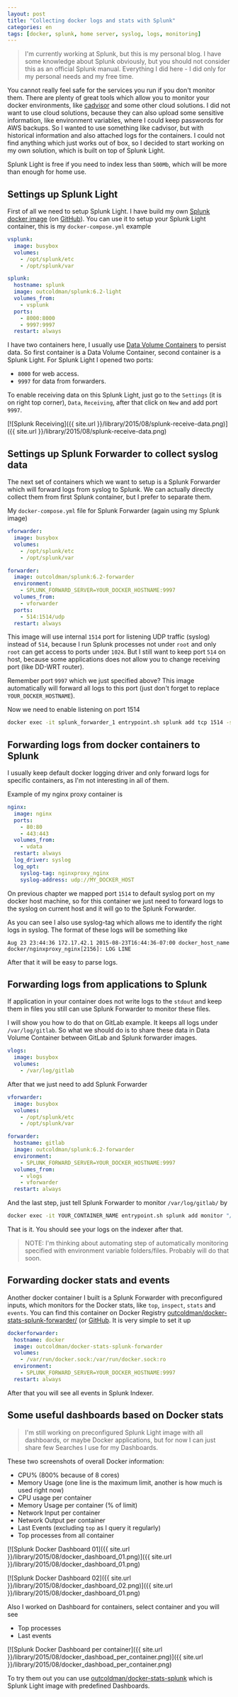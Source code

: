 ```yaml
---
layout: post
title: "Collecting docker logs and stats with Splunk"
categories: en
tags: [docker, splunk, home server, syslog, logs, monitoring]
---
```


> I'm currently working at Splunk, but this is my personal blog. I have some
> knowledge about Splunk obviously, but you should not consider this as an
> official Splunk manual. Everything I did here - I did only for my personal
> needs and my free time.

You cannot really feel safe for the services you run if you don't monitor them.
There are plenty of great tools which allow you to monitor your
docker environments, like [cadvisor](https://github.com/google/cadvisor) and
some other cloud solutions. I did not want to use cloud solutions, because
they can also upload some sensitive information, like environment variables,
where I could keep passwords for AWS backups. So I wanted to use something like
cadvisor, but with historical information and also attached logs for the containers.
I could not find anything which just works out of box, so I decided to start
working on my own solution, which is built on top of Splunk Light.

Splunk Light is free if you need to index less than `500Mb`, which will be more
than enough for home use.

## Settings up Splunk Light

First of all we need to setup Splunk Light. I have build my own [Splunk docker
image](https://hub.docker.com/r/outcoldman/splunk/) (on [GitHub](https://github.com/outcoldman/docker-splunk)).
You can use it to setup your Splunk Light container, this is my
`docker-compose.yml` example

```yaml
vsplunk:
  image: busybox
  volumes:
    - /opt/splunk/etc
    - /opt/splunk/var

splunk:
  hostname: splunk
  image: outcoldman/splunk:6.2-light
  volumes_from:
    - vsplunk
  ports:
    - 8000:8000
    - 9997:9997
  restart: always
```

I have two containers here, I usually use [Data Volume Containers](https://docs.docker.com/userguide/dockervolumes/)
to persist data. So first container is a Data Volume Container, second container
is a Splunk Light. For Splunk Light I opened two ports:

- `8000` for web access.
- `9997` for data from forwarders.

To enable receiving data on this Splunk Light, just go to the `Settings` (it is
on right top corner), `Data`, `Receiving`, after that click on `New` and
add port `9997`.

[![Splunk Receiving]({{ site.url }}/library/2015/08/splunk-receive-data.png)]({{ site.url }}/library/2015/08/splunk-receive-data.png)

## Settings up Splunk Forwarder to collect syslog data

The next set of containers which we want to setup is a Splunk Forwarder which
will forward logs from syslog to Splunk. We can actually directly collect
them from first Splunk container, but I prefer to separate them.

My `docker-compose.yml` file for Splunk Forwarder (again using my Splunk image)

```yaml
vforwarder:
  image: busybox
  volumes:
    - /opt/splunk/etc
    - /opt/splunk/var

forwarder:
  image: outcoldman/splunk:6.2-forwarder
  environment:
    - SPLUNK_FORWARD_SERVER=YOUR_DOCKER_HOSTNAME:9997
  volumes_from:
    - vforwarder
  ports:
    - 514:1514/udp
  restart: always
```

This image will use internal `1514` port for listening UDP traffic (syslog) instead
of `514`, because I run Splunk processes not under `root` and only `root` can get
access to ports under `1024`. But I still want to keep port `514` on host, because
some applications does not allow you to change receiving port (like DD-WRT router).

Remember port `9997` which we just specified above? This image automatically will
forward all logs to this port (just don't forget to replace `YOUR_DOCKER_HOSTNAME`).

Now we need to enable listening on port 1514

```bash
docker exec -it splunk_forwarder_1 entrypoint.sh splunk add tcp 1514 -sourcetype syslog
```

## Forwarding logs from docker containers to Splunk

I usually keep default docker logging driver and only forward logs for
specific containers, as I'm not interesting in all of them.

Example of my nginx proxy container is

```yaml
nginx:
  image: nginx
  ports:
    - 80:80
    - 443:443
  volumes_from:
    - vdata
  restart: always
  log_driver: syslog
  log_opt:
    syslog-tag: nginxproxy_nginx
    syslog-address: udp://MY_DOCKER_HOST
```

On previous chapter we mapped port `1514` to default syslog port on my docker
host machine, so for this container we just need to forward logs to the syslog
on current host and it will go to the Splunk Forwarder.

As you can see I also use syslog-tag which allows me to identify the right
logs in syslog. The format of these logs will be something like

```text
Aug 23 23:44:36 172.17.42.1 2015-08-23T16:44:36-07:00 docker_host_name docker/nginxproxy_nginx[2156]: LOG LINE
```

After that it will be easy to parse logs.

## Forwarding logs from applications to Splunk

If application in your container does not write logs to the `stdout` and keep
them in files you still can use Splunk Forwarder to monitor these files.

I will show you how to do that on GitLab example. It keeps all logs under
`/var/log/gitlab`. So what we should do is to share these data in Data Volume
Container between GitLab and Splunk forwarder images.

```yaml
vlogs:
  image: busybox
  volumes:
    - /var/log/gitlab
```

After that we just need to add Splunk Forwarder

```yaml
vforwarder:
  image: busybox
  volumes:
    - /opt/splunk/etc
    - /opt/splunk/var

forwarder:
  hostname: gitlab
  image: outcoldman/splunk:6.2-forwarder
  environment:
    - SPLUNK_FORWARD_SERVER=YOUR_DOCKER_HOSTNAME:9997
  volumes_from:
    - vlogs
    - vforwarder
  restart: always
```

And the last step, just tell Splunk Forwarder to monitor `/var/log/gitlab/` by

```bash
docker exec -it YOUR_CONTAINER_NAME entrypoint.sh splunk add monitor "/var/log/gitlab/"
```

That is it. You should see your logs on the indexer after that.

> NOTE: I'm thinking about automating step of automatically monitoring specified
> with environment variable folders/files. Probably will do that soon.

## Forwarding docker stats and events

Another docker container I built is a Splunk Forwarder with preconfigured inputs,
which monitors for the Docker stats, like `top`, `inspect`, `stats` and `events`.
You can find this container on Docker Registry [outcoldman/docker-stats-splunk-forwarder/](https://hub.docker.com/r/outcoldman/docker-stats-splunk-forwarder/)
(or [GitHub](https://github.com/outcoldman/docker-stats-splunk-forwarder). It
is very simple to set it up

```yaml
dockerforwarder:
  hostname: docker
  image: outcoldman/docker-stats-splunk-forwarder
  volumes:
    - /var/run/docker.sock:/var/run/docker.sock:ro
  environment:
    - SPLUNK_FORWARD_SERVER=YOUR_DOCKER_HOSTNAME:9997
  restart: always
```

After that you will see all events in Splunk Indexer.

## Some useful dashboards based on Docker stats

> I'm still working on preconfigured Splunk Light image with all dashboards,
> or maybe Docker applications, but for now I can just share few Searches
> I use for my Dashboards.

These two screenshots of overall Docker information:

- CPU% (800% because of 8 cores)
- Memory Usage (one line is the maximum limit, another is how much is used right now)
- CPU usage per container
- Memory Usage per container (% of limit)
- Network Input per container
- Network Output per container
- Last Events (excluding `top` as I query it regularly)
- Top processes from all container

[![Splunk Docker Dashboard 01]({{ site.url }}/library/2015/08/docker_dashboard_01.png)]({{ site.url }}/library/2015/08/docker_dashboard_01.png)

[![Splunk Docker Dashboard 02]({{ site.url }}/library/2015/08/docker_dashboard_02.png)]({{ site.url }}/library/2015/08/docker_dashboard_01.png)

Also I worked on Dashboard for containers, select container and you will see

- Top processes
- Last events

[![Splunk Docker Dashboard per container]({{ site.url }}/library/2015/08/docker_dashboad_per_container.png)]({{ site.url }}/library/2015/08/docker_dashboad_per_container.png)

To try them out you can use [outcoldman/docker-stats-splunk](https://hub.docker.com/r/outcoldman/docker-stats-splunk/)
which is Splunk Light image with predefined Dashboards.
